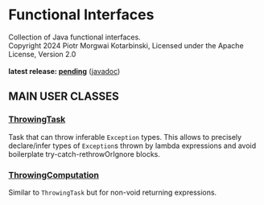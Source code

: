 # Functional Interfaces

Collection of Java functional interfaces.<br/>
Copyright 2024 Piotr Morgwai Kotarbinski, Licensed under the Apache License, Version 2.0<br/>
<br/>
**latest release: [pending](https://search.maven.org/artifact/pl.morgwai.base/functional-interfaces/pending/jar)**
([javadoc](https://javadoc.io/doc/pl.morgwai.base/functional-interfaces/pending))


## MAIN USER CLASSES

### [ThrowingTask](https://javadoc.io/doc/pl.morgwai.base/functional-interfaces/latest/pl/morgwai/base/function/ThrowingTask.html)
Task that can throw inferable `Exception` types. This allows to precisely declare/infer types of `Exception`s thrown by lambda expressions and avoid boilerplate try-catch-rethrowOrIgnore blocks.

### [ThrowingComputation](https://javadoc.io/doc/pl.morgwai.base/functional-interfaces/latest/pl/morgwai/base/function/ThrowingComputation.html)
Similar to `ThrowingTask` but for non-void returning expressions.
